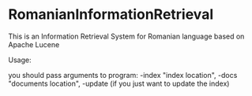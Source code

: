 # RomanianInformationRetrieval
This is an Information Retrieval System for Romanian language based on Apache Lucene

Usage:

you should pass arguments to program: -index "index location", -docs "documents location", -update (if you just want to update the index)
